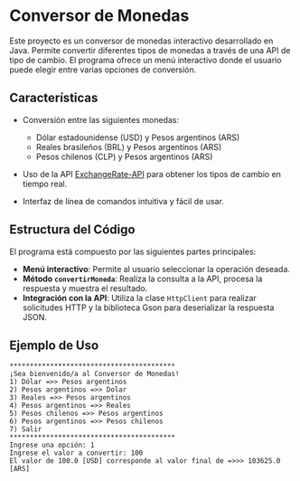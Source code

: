 # Conversor de Monedas

Este proyecto es un conversor de monedas interactivo desarrollado en Java. Permite convertir diferentes tipos de monedas a través de una API de tipo de cambio. El programa ofrece un menú interactivo donde el usuario puede elegir entre varias opciones de conversión.

## Características
- Conversión entre las siguientes monedas:
  - Dólar estadounidense (USD) y Pesos argentinos (ARS)
  - Reales brasileños (BRL) y Pesos argentinos (ARS)
  - Pesos chilenos (CLP) y Pesos argentinos (ARS)
  
- Uso de la API [ExchangeRate-API](https://www.exchangerate-api.com/) para obtener los tipos de cambio en tiempo real.
- Interfaz de línea de comandos intuitiva y fácil de usar.

## Estructura del Código
El programa está compuesto por las siguientes partes principales:
- **Menú interactivo**: Permite al usuario seleccionar la operación deseada.
- **Método `convertirMoneda`**: Realiza la consulta a la API, procesa la respuesta y muestra el resultado.
- **Integración con la API**: Utiliza la clase `HttpClient` para realizar solicitudes HTTP y la biblioteca Gson para deserializar la respuesta JSON.

## Ejemplo de Uso
```
*****************************************
¡Sea bienvenido/a al Conversor de Monedas!
1) Dólar =>> Pesos argentinos
2) Pesos argentinos =>> Dolar
3) Reales =>> Pesos argentinos
4) Pesos argentinos =>> Reales
5) Pesos chilenos =>> Pesos argentinos
6) Pesos argentinos =>> Pesos chilenos
7) Salir
*****************************************
Ingrese una opción: 1
Ingrese el valor a convertir: 100
El valor de 100.0 [USD] corresponde al valor final de =>>> 103625.0 [ARS]
```
